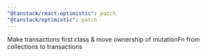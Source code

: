 ```yaml
---
"@tanstack/react-optimistic": patch
"@tanstack/optimistic": patch
---
```


Make transactions first class & move ownership of mutationFn from collections to transactions
